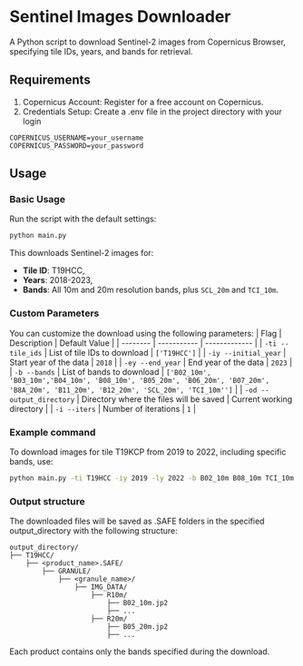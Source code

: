 # Sentinel Images Downloader

A Python script to download Sentinel-2 images from Copernicus Browser, specifying tile IDs, years, and bands for retrieval.

## Requirements
1. Copernicus Account: Register for a free account on Copernicus.
2. Credentials Setup: Create a .env file in the project directory with your login 
```text 
COPERNICUS_USERNAME=your_username
COPERNICUS_PASSWORD=your_password
```

## Usage
### Basic Usage
Run the script with the default settings:
```bat 
python main.py
```
This downloads Sentinel-2 images for:
* **Tile ID**: T19HCC,
* **Years**: 2018-2023,
* **Bands**: All 10m and 20m resolution bands, plus ```SCL_20m``` and ```TCI_10m```.

### Custom Parameters
You can customize the download using the following parameters:
| Flag     | Description | Default Value |
| -------- | ----------- | ------------- |
| ```-ti --tile_ids```  | List of tile IDs to download | ```['T19HCC']``` |
| ```-iy --initial_year``` | Start year of the data | ```2018``` |
| ```-ey --end_year``` | End year of the data | ```2023``` |
| ```-b --bands``` | List of bands to download | ```['B02_10m', 'B03_10m','B04_10m', 'B08_10m', 'B05_20m', 'B06_20m', 'B07_20m', 'B8A_20m', 'B11_20m', 'B12_20m', 'SCL_20m', 'TCI_10m'']``` |
| ```-od --output_directory``` | Directory where the files will be saved | Current working directory |
| ```-i --iters``` | Number of iterations | ```1``` |

### Example command
To download images for tile T19KCP from 2019 to 2022, including specific bands, use:
```bat 
python main.py -ti T19HCC -iy 2019 -ly 2022 -b B02_10m B08_10m TCI_10m -od /path/to/output
```

### Output structure
The downloaded files will be saved as .SAFE folders in the specified output_directory with the following structure:
```text
output_directory/
├── T19HCC/
    ├── <product_name>.SAFE/
        ├── GRANULE/
            ├── <granule_name>/
                ├── IMG_DATA/
                    ├── R10m/
                        ├── B02_10m.jp2
                        ├── ...
                    ├── R20m/
                        ├── B05_20m.jp2
                        ├── ...
```
Each product contains only the bands specified during the download.